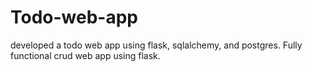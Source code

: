 # Todo-web-app
developed a todo web app using flask, sqlalchemy, and postgres. Fully functional crud web app using flask.
